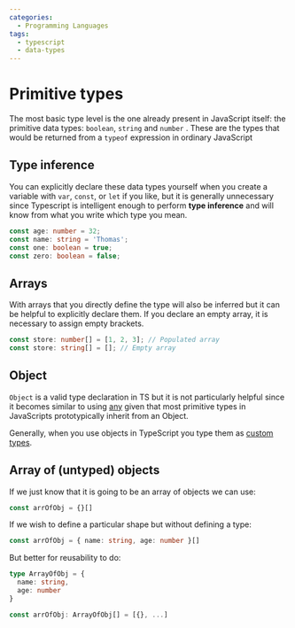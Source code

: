 ```yaml
---
categories:
  - Programming Languages
tags:
  - typescript
  - data-types
---
```


# Primitive types

The most basic type level is the one already present in JavaScript itself: the primitive data types: `boolean`, `string` and `number` . These are the types that would be returned from a `typeof` expression in ordinary JavaScript

## Type inference

You can explicitly declare these data types yourself when you create a variable with `var`, `const`, or `let` if you like, but it is generally unnecessary since Typescript is intelligent enough to perform **type inference** and will know from what you write which type you mean.

```ts
const age: number = 32;
const name: string = 'Thomas';
const one: boolean = true;
const zero: boolean = false;
```

## Arrays

With arrays that you directly define the type will also be inferred but it can be helpful to explicitly declare them. If you declare an empty array, it is necessary to assign empty brackets.

```ts
const store: number[] = [1, 2, 3]; // Populated array
const store: string[] = []; // Empty array
```

## Object

`Object` is a valid type declaration in TS but it is not particularly helpful since it becomes similar to using [any](./Any.md) given that most primitive types in JavaScripts prototypically inherit from an Object.

Generally, when you use objects in TypeScript you type them as [custom types](./Custom_types.md).

## Array of (untyped) objects

If we just know that it is going to be an array of objects we can use:

```ts
const arrOfObj = {}[]
```

If we wish to define a particular shape but without defining a type:

```ts
const arrOfObj = { name: string, age: number }[]
```

But better for reusability to do:

```ts
type ArrayOfObj = {
  name: string,
  age: number
}

const arrOfObj: ArrayOfObj[] = [{}, ...]

```
